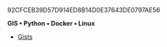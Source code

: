 92CFCEB39D57D914ED8B14D0E37643DE0797AE56

**GIS • Python • Docker • Linux**

- [Gists](https://gist.github.com/danielrode)
